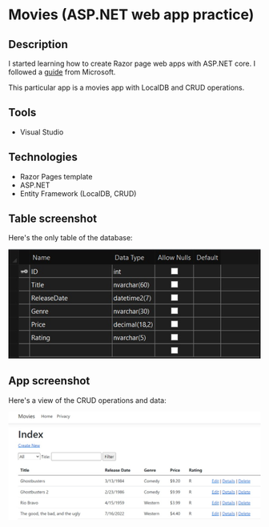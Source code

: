 # Movies (ASP.NET web app practice)

## Description

I started learning how to create Razor page web apps with ASP.NET core. 
I followed a [guide](https://docs.microsoft.com/en-us/aspnet/core/tutorials/razor-pages/?view=aspnetcore-6.0) from Microsoft.

This particular app is a movies app with LocalDB and CRUD operations.

## Tools

- Visual Studio

## Technologies

- Razor Pages template
- ASP.NET
- Entity Framework (LocalDB, CRUD)

## Table screenshot

Here's the only table of the database:

![data]

## App screenshot

Here's a view of the CRUD operations and data:

![movies]

[data]: screenshots/table.jpg
[movies]: screenshots/movies.jpg